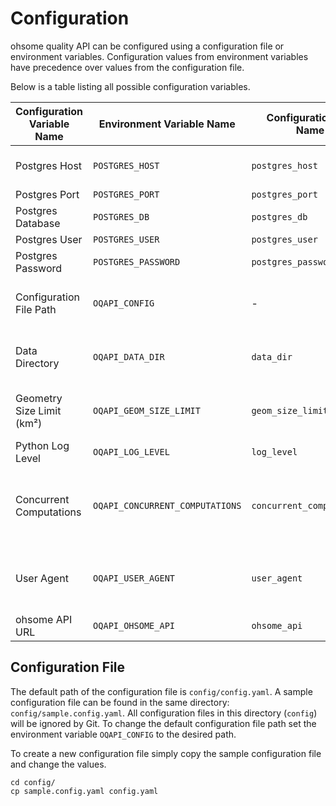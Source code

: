 # Configuration

ohsome quality API can be configured using a configuration file or environment variables. Configuration
values from environment variables have precedence over values from the configuration
file.

Below is a table listing all possible configuration variables.

| Configuration Variable Name | Environment Variable Name       | Configuration File Name   | Default Value                        | Description                                                                 |
| --------------------------- | -------------------------       | -----------------------   | ------------------------------------ | --------------------------------------------------------------------------- |
| Postgres Host               | `POSTGRES_HOST`                 | `postgres_host`           | `localhost`                          | Database connection parameter                                               |
| Postgres Port               | `POSTGRES_PORT`                 | `postgres_port`           | `5445`                               | "                                                                           |
| Postgres Database           | `POSTGRES_DB`                   | `postgres_db`             | `ohsome`                             | "                                                                           |
| Postgres User               | `POSTGRES_USER`                 | `postgres_user`           | `ohsome`                             | "                                                                           |
| Postgres Password           | `POSTGRES_PASSWORD`             | `postgres_password`       | `ohsome`                             | "                                                                           |
| Configuration File Path     | `OQAPI_CONFIG`                  | -                         | `config/config.yaml`                 | Absolute path to the configuration file                                     |
| Data Directory              | `OQAPI_DATA_DIR`                | `data_dir`                | `data`                               | Absolute path to the directory for raster files                             |
| Geometry Size Limit (km²)   | `OQAPI_GEOM_SIZE_LIMIT`         | `geom_size_limit`         | `1000`                               | Area restriction of the input geometry                                      |
| Python Log Level            | `OQAPI_LOG_LEVEL`               | `log_level`               | `INFO`                               | Python logging level                                                        |
| Concurrent Computations     | `OQAPI_CONCURRENT_COMPUTATIONS` | `concurrent_computations` | `4`                                  | Limit number of concurrent Indicator computations for one API request       |
| User Agent                  | `OQAPI_USER_AGENT`              | `user_agent`              | `ohsome-quality-api/{version}`       | User-Agent header for requests tot the ohsome API                           |
| ohsome API URL              | `OQAPI_OHSOME_API`              | `ohsome_api`              | `https://api.ohsome.org/v1/`         | ohsome API URL                                                              |


## Configuration File

The default path of the configuration file is `config/config.yaml`.
A sample configuration file can be found in the same directory: `config/sample.config.yaml`.
All configuration files in this directory (`config`) will be ignored by Git. To change the default configuration file path set the environment variable `OQAPI_CONFIG` to the desired path.

To create a new configuration file simply copy the sample configuration file and change the values.

```
cd config/
cp sample.config.yaml config.yaml
```
